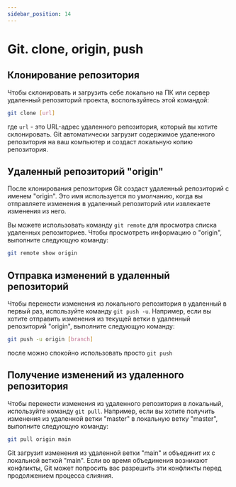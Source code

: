 ```yaml
---
sidebar_position: 14
---
```


# Git. clone, origin, push

## Клонирование репозитория

Чтобы склонировать и загрузить себе локально на ПК или сервер удаленный репозиторий проекта, воспользуйтесь этой командой:

```bash
git clone [url]
```

где `url` - это URL-адрес удаленного репозитория, который вы хотите склонировать. Git автоматически загрузит содержимое удаленного репозитория на ваш компьютер и создаст локальную копию репозитория.

## Удаленный репозиторий "origin"

После клонирования репозитория Git создаст удаленный репозиторий с именем "origin". Это имя используется по умолчанию, когда вы отправляете изменения в удаленный репозиторий или извлекаете изменения из него.

Вы можете использовать команду `git remote` для просмотра списка удаленных репозиториев. Чтобы просмотреть информацию о "origin", выполните следующую команду:

```bash
git remote show origin
```

## Отправка изменений в удаленный репозиторий

Чтобы перенести изменения из локального репозитория в удаленный в первый раз, используйте команду `git push -u`. Например, если вы хотите отправить изменения из текущей ветки в удаленный репозиторий "origin", выполните следующую команду:

```bash
git push -u origin [branch]
```

после можно спокойно использовать просто `git push`

## Получение изменений из удаленного репозитория

Чтобы перенести изменения из удаленного репозитория в локальный, используйте команду `git pull`. Например, если вы хотите получить изменения из удаленной ветки "master" в локальную ветку "master", выполните следующую команду:

```bash
git pull origin main
```

Git загрузит изменения из удаленной ветки "main" и объединит их с локальной веткой "main". Если во время объединения возникают конфликты, Git может попросить вас разрешить эти конфликты перед продолжением процесса слияния.